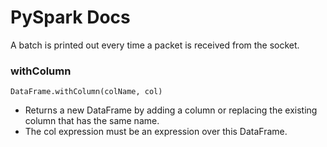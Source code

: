 # PySpark Docs

A batch is printed out every time a packet is received from the socket.

### withColumn
```DataFrame.withColumn(colName, col)```
- Returns a new DataFrame by adding a column or replacing the existing column that has the same name.
- The col expression must be an expression over this DataFrame.
